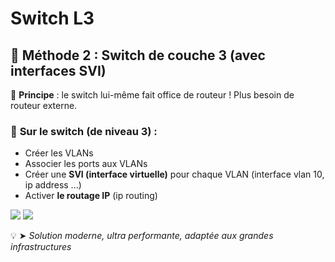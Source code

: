# Switch L3

## **🧠 Méthode 2 : Switch de couche 3 (avec interfaces SVI)**

🚀 **Principe** : le switch lui-même fait office de routeur ! Plus besoin de routeur externe.

### 🧰 **Sur le switch (de niveau 3)** :

- Créer les VLANs
- Associer les ports aux VLANs
- Créer une **SVI (interface virtuelle)** pour chaque VLAN (interface vlan 10, ip address ...)
- Activer **le routage IP** (ip routing)

![](../../../media/Cours-Infrastructures-réseaux-Switch-L3-image2.png)
![](../../../media/Cours-Infrastructures-réseaux-Switch-L3-image3.png)

💡 ➤ *Solution moderne, ultra performante, adaptée aux grandes infrastructures*
